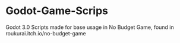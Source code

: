 # Godot-Game-Scrips
Godot 3.0 Scripts made for base usage in No Budget Game, found in roukurai.itch.io/no-budget-game
